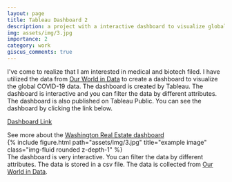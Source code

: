 ```yaml
---
layout: page
title: Tableau Dashboard 2
description: a project with a interactive dashboard to visualize global COVID-19 data
img: assets/img/3.jpg
importance: 2
category: work
giscus_comments: true
---
```


I've come to realize that I am interested in medical and biotech filed. I have utilized the data from <a href="https://ourworldindata.org/covid-vaccinations">Our World in Data</a> to create a dashboard to visualize the global COVID-19 data. The dashboard is created by Tableau. The dashboard is interactive and you can filter the data by different attributes. The dashboard is also published on Tableau Public. You can see the dashboard by clicking the link below.

<a href="https://public.tableau.com/views/Covid-19GlobalVaccineTracker_17051045680780/Dashboard1?:language=en-US&:display_count=n&:origin=viz_share_link">Dashboard Link</a>

<div class="caption">
    See more about the <a href="https://public.tableau.com/views/Covid-19GlobalVaccineTracker_17051045680780/Dashboard1?:language=en-US&:display_count=n&:origin=viz_share_link">Washington Real Estate dashboard</a>
</div>
<div class="row">
    <div class="col-sm mt-3 mt-md-0">
        {% include figure.html path="assets/img/3.jpg" title="example image" class="img-fluid rounded z-depth-1" %}
    </div>
</div>
<div class="caption">
    The dashboard is very interactive. You can filter the data by different attributes.
    The data is stored in a csv file. The data is collected from <a href="https://ourworldindata.org/covid-vaccinations">Our World in Data</a>.
</div>